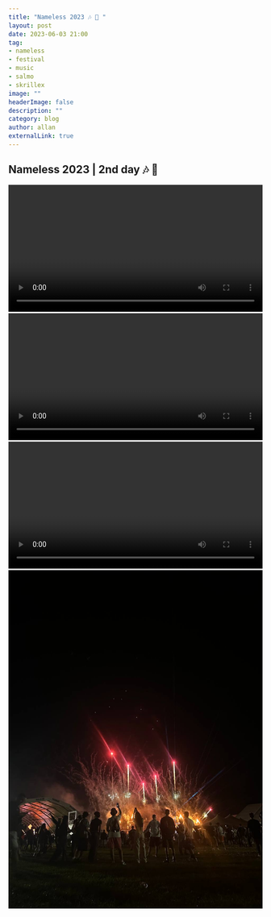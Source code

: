 ```yaml
---
title: "Nameless 2023 🎶 🎸 " 
layout: post
date: 2023-06-03 21:00
tag: 
- nameless
- festival
- music
- salmo
- skrillex
image: ""
headerImage: false
description: ""
category: blog
author: allan
externalLink: true
---
```


## Nameless 2023 | 2nd day 🎶 🎸 


<div>
    <video class="fullscreen fill" width="100%" autoplay controls >
    <source src="https://github.com/Allan-Nava/Allan-Nava.github.io/raw/master/assets/video/IMG_0805.MOV" type="video/mp4">
    </video>

</div>

<div>
    <video class="fullscreen fill" width="100%" controls  >
    <source src="https://github.com/Allan-Nava/Allan-Nava.github.io/raw/master/assets/video/IMG_0808.MOV" type="video/mp4">
    </video>

</div>


<div>
    <video class="fullscreen fill" width="100%" controls  >
    <source src="https://github.com/Allan-Nava/Allan-Nava.github.io/raw/master/assets/video/IMG_0811.MOV" type="video/mp4">
    </video>

</div>


<div>
    <img class="image" src="https://github.com/Allan-Nava/Allan-Nava.github.io/blob/master/assets/images/nameless-finish.jpg?raw=true" alt="Nameless 2023" />
    </div>

